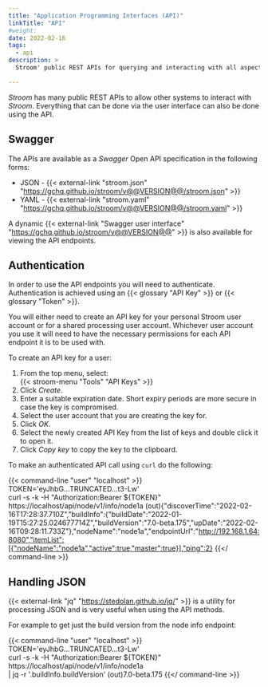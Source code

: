 ```yaml
---
title: "Application Programming Interfaces (API)"
linkTitle: "API"
#weight:
date: 2022-02-16
tags:
  - api
description: >
  Stroom' public REST APIs for querying and interacting with all aspects of Stroom.

---
```


_Stroom_ has many public REST APIs to allow other systems to interact with _Stroom_.
Everything that can be done via the user interface can also be done using the API.


## Swagger

The APIs are available as a _Swagger_ Open API specification in the following forms:

* JSON - {{< external-link "stroom.json" "https://gchq.github.io/stroom/v@@VERSION@@/stroom.json" >}} 
* YAML - {{< external-link "stroom.yaml" "https://gchq.github.io/stroom/v@@VERSION@@/stroom.yaml" >}}

A dynamic {{< external-link "Swagger user interface" "https://gchq.github.io/stroom/v@@VERSION@@" >}} is also available for viewing the API endpoints.


## Authentication

In order to use the API endpoints you will need to authenticate.
Authentication is achieved using an {{< glossary "API Key" >}} or {{< glossary "Token" >}}.

You will either need to create an API key for your personal Stroom user account or for a shared processing user account.
Whichever user account you use it will need to have the necessary permissions for each API endpoint it is to be used with.

To create an API key for a user:
1. From the top menu, select:  
   {{< stroom-menu "Tools" "API Keys" >}}
1. Click _Create_.
1. Enter a suitable expiration date.
   Short expiry periods are more secure in case the key is compromised.
1. Select the user account that you are creating the key for.
1. Click _OK_.
1. Select the newly created API Key from the list of keys and double click it to open it.
1. Click _Copy key_ to copy the key to the clipboard.

To make an authenticated API call using `curl` do the following:

{{< command-line "user" "localhost" >}}
TOKEN='eyJhbG...TRUNCATED...t3-Lw' \
curl -s -k -H "Authorization:Bearer ${TOKEN}" https://localhost/api/node/v1/info/node1a
(out){"discoverTime":"2022-02-16T17:28:37.710Z","buildInfo":{"buildDate":"2022-01-19T15:27:25.024677714Z","buildVersion":"7.0-beta.175","upDate":"2022-02-16T09:28:11.733Z"},"nodeName":"node1a","endpointUrl":"http://192.168.1.64:8080","itemList":[{"nodeName":"node1a","active":true,"master":true}],"ping":2}
{{</ command-line >}}


## Handling JSON

{{< external-link "jq" "https://stedolan.github.io/jq/" >}} is a utility for processing JSON and is very useful when using the API methods.

For example to get just the build version from the node info endpoint:

{{< command-line "user" "localhost" >}}
TOKEN='eyJhbG...TRUNCATED...t3-Lw' \
curl -s -k -H "Authorization:Bearer ${TOKEN}" https://localhost/api/node/v1/info/node1a \
| jq -r '.buildInfo.buildVersion'
(out)7.0-beta.175
{{</ command-line >}}




